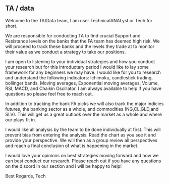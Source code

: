 ## TA / data

Welcome to the TA/Data team,
I am user TechnicalANALyst or Tech for short.

We are responsible for conducting TA to find crucial Support and Resistance levels on the banks
that the FA team has deemed high risk. We will proceed to track these banks and the levels they
trade at to monitor their value as we conduct a strategy to take our positions.

I am open to listening to your individual strategies and how you conduct your research but for 
this introductary period i would like to lay some framework for any beginners we may have.
I would like for you to research and understand the following indicators:
Ichimoku, candlestick trading, bollinger bands, Moving averages, Exponential moving averages, 
Volume, RSI, MACD, and Chaikin Oscillator. I am always available to help if you have questions
so please feel free to reach out. 

In addition to tracking the bank FA picks we will also track the major indicies futures, 
the banking sector as a whole, and commodities (NG,CL,GLD,and SLV). This will get us a great 
outlook over the market as a whole and where our plays fit in. 

I would like all analysis by the team to be done individually at first. This will prevent bias 
from entering the analysis. Read the chart as you see it and provide your perspective. We will
then as a group review all perspectives and reach a final conclusion of what is happening in the 
market.

I would love your opinions on best strategies moving forward and how we can best conduct our research.
Please reach out if you have any questions on the discord in our section and i will be happy to help!

Best Regards,
Tech
